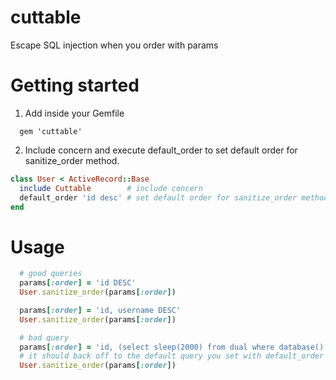 # cuttable
Escape SQL injection when you order with params

# Getting started

1. Add inside your Gemfile

```
  gem 'cuttable'
```

2. Include concern and execute default_order to set default order for
sanitize_order method.

```ruby
class User < ActiveRecord::Base
  include Cuttable        # include concern
  default_order 'id desc' # set default order for sanitize_order method
end
```

# Usage

```ruby
  # good queries
  params[:order] = 'id DESC'
  User.sanitize_order(params[:order])

  params[:order] = 'id, username DESC'
  User.sanitize_order(params[:order])

  # bad query
  params[:order] = 'id, (select sleep(2000) from dual where database() like database())#'
  # it should back off to the default query you set with default_order
  User.sanitize_order(params[:order])
```

